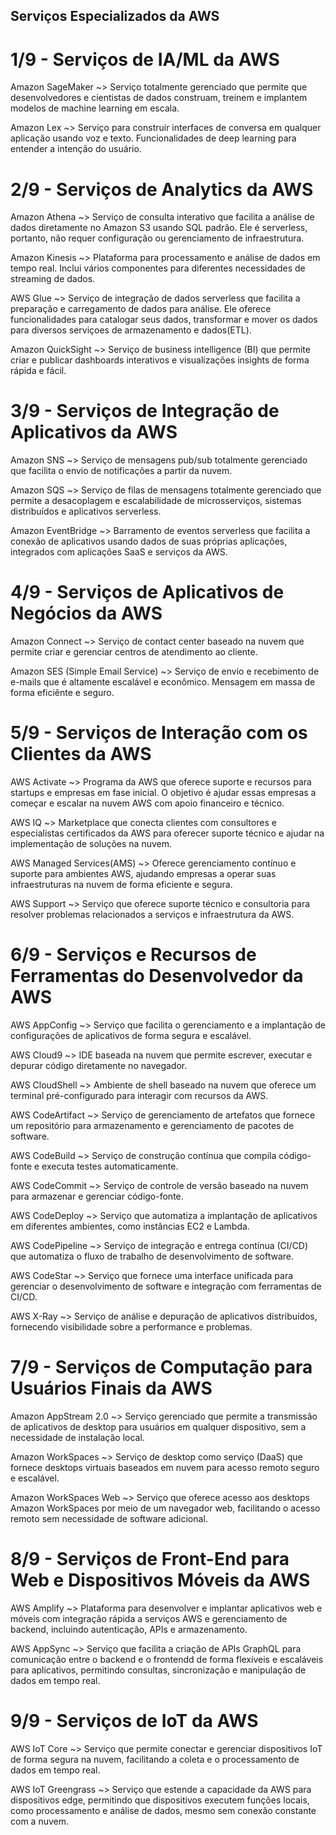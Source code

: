 ## Serviços Especializados da AWS ##
# 1/9 - Serviços de IA/ML da AWS #
Amazon SageMaker ~> Serviço totalmente gerenciado que permite que desenvolvedores e cientistas de dados construam, treinem e implantem modelos de machine learning em escala.

Amazon Lex ~> Serviço para construir interfaces de conversa em qualquer aplicação usando voz e texto. Funcionalidades de deep learning para entender a intenção do usuário.

# 2/9 - Serviços de Analytics da AWS #
Amazon Athena ~> Serviço de consulta interativo que facilita a análise de dados diretamente no Amazon S3 usando SQL padrão. Ele é serverless, portanto, não requer configuração ou gerenciamento de infraestrutura.

Amazon Kinesis ~> Plataforma para processamento e análise de dados em tempo real. Inclui vários componentes para diferentes necessidades de streaming de dados.

AWS Glue ~> Serviço de integração de dados serverless que facilita a preparação e carregamento de dados para análise. Ele oferece funcionalidades para catalogar seus dados, transformar e mover os dados para diversos serviçoes de armazenamento e dados(ETL).

Amazon QuickSight ~> Serviço de business intelligence (BI) que permite criar e publicar dashboards interativos e visualizações insights de forma rápida e fácil.

# 3/9 - Serviços de Integração de Aplicativos da AWS #
Amazon SNS ~> Serviço de mensagens pub/sub totalmente gerenciado que facilita o envio de notificações a partir da nuvem.

Amazon SQS ~> Serviço de filas de mensagens totalmente gerenciado que permite a desacoplagem e escalabilidade de microsserviços, sistemas distribuídos e aplicativos serverless.

Amazon EventBridge ~> Barramento de eventos serverless que facilita a conexão de aplicativos usando dados de suas próprias aplicações, integrados com aplicações SaaS e serviços da AWS.

# 4/9 - Serviços de Aplicativos de Negócios da AWS #
Amazon Connect ~> Serviço de contact center baseado na nuvem que permite criar e gerenciar centros de atendimento ao cliente. 

Amazon SES (Simple Email Service) ~> Serviço de envio e recebimento de e-mails que é altamente escalável e econômico. Mensagem em massa de forma eficiênte e seguro.

# 5/9 - Serviços de Interação com os Clientes da AWS #
AWS Activate ~> Programa da AWS que oferece suporte e recursos para startups e empresas em fase inicial. O objetivo é ajudar essas empresas a começar e escalar na nuvem AWS com apoio financeiro e técnico.

AWS IQ ~> Marketplace que conecta clientes com consultores e especialistas certificados da AWS para oferecer suporte técnico e ajudar na implementação de soluções na nuvem.

AWS Managed Services(AMS) ~> Oferece gerenciamento contínuo e suporte para ambientes AWS, ajudando empresas a operar suas infraestruturas na nuvem de forma eficiente e segura.

AWS Support ~> Serviço que oferece suporte técnico e consultoria para resolver problemas relacionados a serviços e infraestrutura da AWS.

# 6/9 - Serviços e Recursos de Ferramentas do Desenvolvedor da AWS #
AWS AppConfig ~> Serviço que facilita o gerenciamento e a implantação de configurações de aplicativos de forma segura e escalável.

AWS Cloud9 ~> IDE baseada na nuvem que permite escrever, executar e depurar código diretamente no navegador.

AWS CloudShell ~> Ambiente de shell baseado na nuvem que oferece um terminal pré-configurado para interagir com recursos da AWS.

AWS CodeArtifact ~> Serviço de gerenciamento de artefatos que fornece um repositório para armazenamento e gerenciamento de pacotes de software.

AWS CodeBuild ~> Serviço de construção contínua que compila código-fonte e executa testes automaticamente.

AWS CodeCommit ~> Serviço de controle de versão baseado na nuvem para armazenar e gerenciar código-fonte.

AWS CodeDeploy ~> Serviço que automatiza a implantação de aplicativos em diferentes ambientes, como instâncias EC2 e Lambda.

AWS CodePipeline ~> Serviço de integração e entrega contínua (CI/CD) que automatiza o fluxo de trabalho de desenvolvimento de software.

AWS CodeStar ~> Serviço que fornece uma interface unificada para gerenciar o desenvolvimento de software e integração com ferramentas de CI/CD.

AWS X-Ray ~> Serviço de análise e depuração de aplicativos distribuídos, fornecendo visibilidade sobre a performance e problemas.

# 7/9 - Serviços de Computação para Usuários Finais da AWS #
Amazon AppStream 2.0 ~> Serviço gerenciado que permite a transmissão de aplicativos de desktop para usuários em qualquer dispositivo, sem a necessidade de instalação local.

Amazon WorkSpaces ~> Serviço de desktop como serviço (DaaS) que fornece desktops virtuais baseados em nuvem para acesso remoto seguro e escalável.

Amazon WorkSpaces Web ~> Serviço que oferece acesso aos desktops Amazon WorkSpaces por meio de um navegador web, facilitando o acesso remoto sem necessidade de software adicional.

# 8/9 - Serviços de Front-End para Web e Dispositivos Móveis da AWS #
AWS Amplify ~> Plataforma para desenvolver e implantar aplicativos web e móveis com integração rápida a serviços AWS e gerenciamento de backend, incluindo autenticação, APIs e armazenamento.

AWS AppSync ~> Serviço que facilita a criação de APIs GraphQL para comunicação entre o backend e o frontendd de forma flexíveis e escaláveis para aplicativos, permitindo consultas, sincronização e manipulação de dados em tempo real.

# 9/9 - Serviços de IoT da AWS #
AWS IoT Core ~> Serviço que permite conectar e gerenciar dispositivos IoT de forma segura na nuvem, facilitando a coleta e o processamento de dados em tempo real.

AWS IoT Greengrass ~> Serviço que estende a capacidade da AWS para dispositivos edge, permitindo que dispositivos executem funções locais, como processamento e análise de dados, mesmo sem conexão constante com a nuvem.